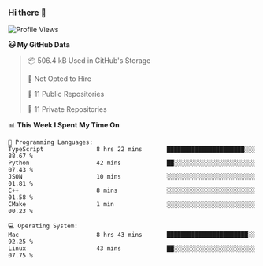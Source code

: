 ### Hi there 👋

<!--
**huayuan4396/huayuan4396** is a ✨ _special_ ✨ repository because its `README.md` (this file) appears on your GitHub profile.

Here are some ideas to get you started:

- 🔭 I’m currently working on ...
- 🌱 I’m currently learning ...
- 👯 I’m looking to collaborate on ...
- 🤔 I’m looking for help with ...
- 💬 Ask me about ...
- 📫 How to reach me: ...
- 😄 Pronouns: ...
- ⚡ Fun fact: ...
-->

<!--START_SECTION:waka-->
![Profile Views](http://img.shields.io/badge/Profile%20Views-1-blue)

**🐱 My GitHub Data** 

> 📦 506.4 kB Used in GitHub's Storage 
 > 
> 🚫 Not Opted to Hire
 > 
> 📜 11 Public Repositories 
 > 
> 🔑 11 Private Repositories 
 > 
📊 **This Week I Spent My Time On** 

```text
💬 Programming Languages: 
TypeScript               8 hrs 22 mins       ██████████████████████░░░   88.67 % 
Python                   42 mins             ██░░░░░░░░░░░░░░░░░░░░░░░   07.43 % 
JSON                     10 mins             ░░░░░░░░░░░░░░░░░░░░░░░░░   01.81 % 
C++                      8 mins              ░░░░░░░░░░░░░░░░░░░░░░░░░   01.58 % 
CMake                    1 min               ░░░░░░░░░░░░░░░░░░░░░░░░░   00.23 % 

💻 Operating System: 
Mac                      8 hrs 43 mins       ███████████████████████░░   92.25 % 
Linux                    43 mins             ██░░░░░░░░░░░░░░░░░░░░░░░   07.75 % 
```


<!--END_SECTION:waka-->
